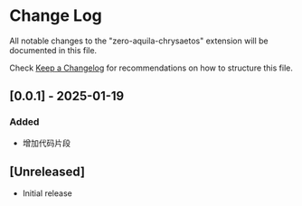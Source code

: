 # Change Log

All notable changes to the "zero-aquila-chrysaetos" extension will be documented in this file.

Check [Keep a Changelog](http://keepachangelog.com/) for recommendations on how to structure this file.

## [0.0.1] - 2025-01-19

### Added

- 增加代码片段

## [Unreleased]

- Initial release
